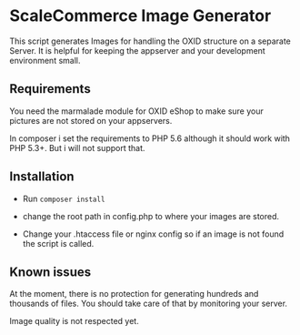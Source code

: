 ScaleCommerce Image Generator
=============================

This script generates Images for handling the OXID structure on a separate Server.
It is helpful for keeping the appserver and your development environment small.

Requirements
------------
You need the marmalade module for OXID eShop to make sure your pictures are not stored on your appservers.

In composer i set the requirements to PHP 5.6 although it should work with PHP 5.3+. But i will not support that.

Installation
------------
* Run ```composer install```

* change the root path in config.php to where your images are stored.

* Change your .htaccess file or nginx config so if an image is not found the script is called.


Known issues
------------
At the moment, there is no protection for generating hundreds and thousands of files.
You should take care of that by monitoring your server.

Image quality is not respected yet.